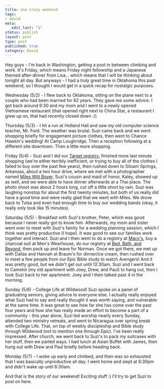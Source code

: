 ```yaml
--- 
title: one crazy weekend
tags: 
- david
meta: 
  _edit_last: "1"
status: publish
layout: post
type: post
published: true
category: David
---
```

Hey guys - I'm back in Washington, getting a post in between climbing and work. It's Friday, which means Friday night fellowship and a Japanese themed after-dinner from Lisa... which means that I will be thinking about tonight all day. But anyways - I had a truly great time in Oklahoma this past weekend, so I thought I would get in a quick recap for nostalgic purposes.

Wednesday (5/2) - I flew back to Oklahoma, sitting on the plane next to a couple who had been married for 62 years. They gave me some advice. I got back around 6:30 and my mom and I went to a newly opened Vietnamese restaurant (that opened right next to China Star, a restaurant I grew up on, that had recently closed down :/)

Thursday (5/3) - I hit a run at Holland Hall and saw my old computer science teacher, Mr. Ford. The weather was brutal. Suzi came back and we went shopping briefly for engagement picture clothes, then went to Chance Hawkin's wedding! At Camp Loughridge. Then a reception following at a different site downtown. Then a little more shopping.

Friday (5/4) - Suzi and I did our <a href="http://www.target.com/RegistryGiftGiverCmd?isPreview=false&amp;status=completePageLink&amp;listId=ptr18eBq261Y1P7zmG4LSQ&amp;registryType=WD&amp;isAjax=false" title="Target Registry">Target registry</a>, finished more last minute shopping (we're either terribly inefficient, or trying to buy all of the clothes I failed to buy over the past few years), then rushed down to Siloam Springs, Arkansas, about a two hour drive, where we met with a photographer named <a href="http://www.mileswittboyer.com/" title="Miles Witt Boyer">Miles Witt Boyer</a>. Suzi's cousin and maid of honor, Kaley, showed up as well, and we were able to have dinner afterwards at a Thai place. The photo shoot was about 2 hours long, cut off a little short by rain. Suzi was laughing nonstop for about the first twenty minutes, but both of us really did have a good time and were really glad that we went with Miles. We drove back to Tulsa and even had enough time to buy our wedding bands (okay, it really only took like 15 minutes).

Saturday (5/5) - Breakfast with Suzi's brother, Peter, which was good because I never really got to know him. Afterwards, my mom and sister went over to meet with Suzi's family for a wedding planning session, which I think was pretty productive (I hope). It was good to see our families work together and interact. Suzi and I then went to do a registry at <a href="http://www1.macys.com/registry/wedding/guest/?registryId=16412" title="Macy's Registry">Macy's</a>, buy a charcoal suit at Men's Wearhouse, do our registry at <a href="http://www.bedbathandbeyond.com/regGiftRegistry.asp?wrn=-213430246&amp;" title="Bed, Bath, and Beyond Registry">Bed, Bath, and Beyond</a>, then pack up and leave for Norman. Once we got there, we met up with Dallas and Hannah at Braum's for dinner/ice cream, then rushed over to meet a few people from our Epic Bible study to watch Avengers! And it was pretty good, but we didn't get out until 12:30am. Suzi and I went back to Camelot (my old apartment with Joey, Drew, and Paul) to hang out, then I took Suzi back to her apartment. Joey and I then talked past 4 in the morning.

Sunday (5/6) - College Life at Wildwood! Suzi spoke on a panel of graduating seniors, giving advice to everyone else. I actually really enjoyed what Suzi had to say and really thought it was worth saying, and vulnerable at the same time. It was great to see how far she has come over the past four years and how she has really made an effort to become a part of a community - this year alone, Suzi led worship nearly every Sunday, attended two ministry retreats, and went to Nicaragua over spring break with College Life. That, on top of weekly discipleship and Bible study through Wildwood (not to mention one through Epic). I've been really impressed. After church, we went back to Suzi's to pack my suitcases with her stuff, then we parted ways. I had lunch at Asian Buffet with James, then hung out with Drew and Paul briefly before heading back.

Monday (5/7) - I woke up early and climbed, and then was so exhausted that I was basically unproductive all day. I went home and slept at 6:30pm and didn't wake up until 6:30am.

And that is the story of our weekend! Exciting stuff :) I'll try to get Suzi to post on here.
